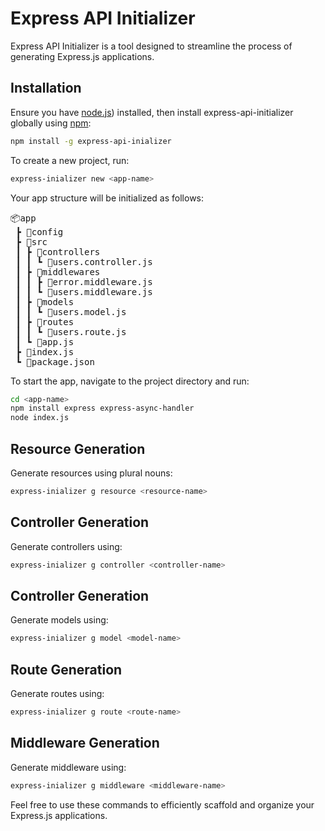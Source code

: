 # Express API Initializer

Express API Initializer is a tool designed to streamline the process of generating Express.js applications.


## Installation

Ensure you have [node.js](https://nodejs.org/)) installed, then install express-api-initializer globally using [npm](https://www.npmjs.com/):

```bash
npm install -g express-api-inializer
```

To create a new project, run:

```bash
express-inializer new <app-name>
```
Your app structure will be initialized as follows:

<pre>
📦app
 ┣ 📂config
 ┣ 📂src
 ┃ ┣ 📂controllers
 ┃ ┃ ┗ 📜users.controller.js
 ┃ ┣ 📂middlewares
 ┃ ┃ ┣ 📜error.middleware.js
 ┃ ┃ ┗ 📜users.middleware.js
 ┃ ┣ 📂models
 ┃ ┃ ┗ 📜users.model.js
 ┃ ┣ 📂routes
 ┃ ┃ ┗ 📜users.route.js
 ┃ ┗ 📜app.js
 ┣ 📜index.js
 ┗ 📜package.json
</pre>

To start the app, navigate to the project directory and run:

```bash
cd <app-name>
npm install express express-async-handler
node index.js
```

## Resource Generation

Generate resources using plural nouns:

```bash
express-inializer g resource <resource-name> 
```

## Controller Generation

Generate controllers using:

```bash
express-inializer g controller <controller-name>
```

## Controller Generation

Generate models using:

```bash
express-inializer g model <model-name>
```
## Route Generation

Generate routes using:

```bash
express-inializer g route <route-name>
```
## Middleware Generation

Generate middleware using:


```bash
express-inializer g middleware <middleware-name>
```

Feel free to use these commands to efficiently scaffold and organize your Express.js applications.
